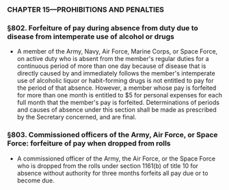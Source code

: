 ### **CHAPTER 15—PROHIBITIONS AND PENALTIES**

### §802. Forfeiture of pay during absence from duty due to disease from intemperate use of alcohol or drugs
* A member of the Army, Navy, Air Force, Marine Corps, or Space Force, on active duty who is absent from the member's regular duties for a continuous period of more than one day because of disease that is directly caused by and immediately follows the member's intemperate use of alcoholic liquor or habit-forming drugs is not entitled to pay for the period of that absence. However, a member whose pay is forfeited for more than one month is entitled to $5 for personal expenses for each full month that the member's pay is forfeited. Determinations of periods and causes of absence under this section shall be made as prescribed by the Secretary concerned, and are final.

### §803. Commissioned officers of the Army, Air Force, or Space Force: forfeiture of pay when dropped from rolls
* A commissioned officer of the Army, the Air Force, or the Space Force who is dropped from the rolls under section 1161(b) of title 10 for absence without authority for three months forfeits all pay due or to become due.
